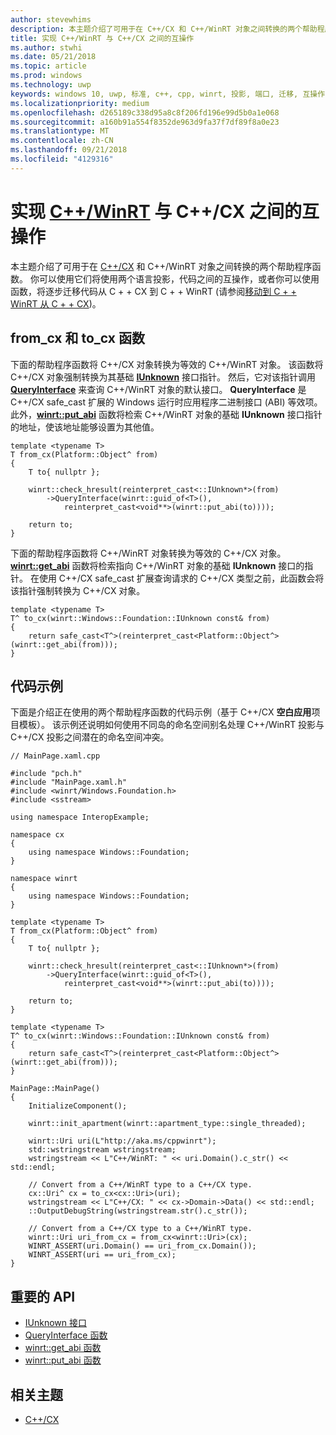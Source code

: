 ```yaml
---
author: stevewhims
description: 本主题介绍了可用于在 C++/CX 和 C++/WinRT 对象之间转换的两个帮助程序函数。
title: 实现 C++/WinRT 与 C++/CX 之间的互操作
ms.author: stwhi
ms.date: 05/21/2018
ms.topic: article
ms.prod: windows
ms.technology: uwp
keywords: windows 10, uwp, 标准, c++, cpp, winrt, 投影, 端口, 迁移, 互操作, C++/CX
ms.localizationpriority: medium
ms.openlocfilehash: d265189c338d95a8c8f206fd196e99d5b0a1e068
ms.sourcegitcommit: a160b91a554f8352de963d9fa37f7df89f8a0e23
ms.translationtype: MT
ms.contentlocale: zh-CN
ms.lasthandoff: 09/21/2018
ms.locfileid: "4129316"
---
```

# <a name="interop-between-cwinrtwindowsuwpcpp-and-winrt-apisintro-to-using-cpp-with-winrt-and-ccx"></a>实现 [C++/WinRT](/windows/uwp/cpp-and-winrt-apis/intro-to-using-cpp-with-winrt) 与 C++/CX 之间的互操作
本主题介绍了可用于在 [C++/CX](/cpp/cppcx/visual-c-language-reference-c-cx?branch=live) 和 C++/WinRT 对象之间转换的两个帮助程序函数。 你可以使用它们将使用两个语言投影，代码之间的互操作，或者你可以使用函数，将逐步迁移代码从 C + + CX 到 C + + WinRT (请参阅[移动到 C + + WinRT 从 C + + CX](move-to-winrt-from-cx.md))。

## <a name="fromcx-and-tocx-functions"></a>from_cx 和 to_cx 函数
下面的帮助程序函数将 C++/CX 对象转换为等效的 C++/WinRT 对象。 该函数将 C++/CX 对象强制转换为其基础 [**IUnknown**](https://msdn.microsoft.com/library/windows/desktop/ms680509) 接口指针。 然后，它对该指针调用 [**QueryInterface**](https://msdn.microsoft.com/library/windows/desktop/ms682521) 来查询 C++/WinRT 对象的默认接口。 **QueryInterface** 是 C++/CX safe_cast 扩展的 Windows 运行时应用程序二进制接口 (ABI) 等效项。 此外，[**winrt::put_abi**](/uwp/cpp-ref-for-winrt/put-abi) 函数将检索 C++/WinRT 对象的基础 **IUnknown** 接口指针的地址，使该地址能够设置为其他值。

```cppwinrt
template <typename T>
T from_cx(Platform::Object^ from)
{
    T to{ nullptr };

    winrt::check_hresult(reinterpret_cast<::IUnknown*>(from)
        ->QueryInterface(winrt::guid_of<T>(),
            reinterpret_cast<void**>(winrt::put_abi(to))));

    return to;
}
```

下面的帮助程序函数将 C++/WinRT 对象转换为等效的 C++/CX 对象。 [**winrt::get_abi**](/uwp/cpp-ref-for-winrt/get-abi) 函数将检索指向 C++/WinRT 对象的基础 **IUnknown** 接口的指针。 在使用 C++/CX safe_cast 扩展查询请求的 C++/CX 类型之前，此函数会将该指针强制转换为 C++/CX 对象。

```cppwinrt
template <typename T>
T^ to_cx(winrt::Windows::Foundation::IUnknown const& from)
{
    return safe_cast<T^>(reinterpret_cast<Platform::Object^>(winrt::get_abi(from)));
}
```

## <a name="code-example"></a>代码示例
下面是介绍正在使用的两个帮助程序函数的代码示例（基于 C++/CX **空白应用**项目模板）。 该示例还说明如何使用不同岛的命名空间别名处理 C++/WinRT 投影与 C++/CX 投影之间潜在的命名空间冲突。

```cppwinrt
// MainPage.xaml.cpp

#include "pch.h"
#include "MainPage.xaml.h"
#include <winrt/Windows.Foundation.h>
#include <sstream>

using namespace InteropExample;

namespace cx
{
    using namespace Windows::Foundation;
}

namespace winrt
{
    using namespace Windows::Foundation;
}

template <typename T>
T from_cx(Platform::Object^ from)
{
    T to{ nullptr };

    winrt::check_hresult(reinterpret_cast<::IUnknown*>(from)
        ->QueryInterface(winrt::guid_of<T>(),
            reinterpret_cast<void**>(winrt::put_abi(to))));

    return to;
}

template <typename T>
T^ to_cx(winrt::Windows::Foundation::IUnknown const& from)
{
    return safe_cast<T^>(reinterpret_cast<Platform::Object^>(winrt::get_abi(from)));
}

MainPage::MainPage()
{
    InitializeComponent();

    winrt::init_apartment(winrt::apartment_type::single_threaded);

    winrt::Uri uri(L"http://aka.ms/cppwinrt");
    std::wstringstream wstringstream;
    wstringstream << L"C++/WinRT: " << uri.Domain().c_str() << std::endl;

    // Convert from a C++/WinRT type to a C++/CX type.
    cx::Uri^ cx = to_cx<cx::Uri>(uri);
    wstringstream << L"C++/CX: " << cx->Domain->Data() << std::endl;
    ::OutputDebugString(wstringstream.str().c_str());

    // Convert from a C++/CX type to a C++/WinRT type.
    winrt::Uri uri_from_cx = from_cx<winrt::Uri>(cx);
    WINRT_ASSERT(uri.Domain() == uri_from_cx.Domain());
    WINRT_ASSERT(uri == uri_from_cx);
}
```

## <a name="important-apis"></a>重要的 API
* [IUnknown 接口](https://msdn.microsoft.com/library/windows/desktop/ms680509)
* [QueryInterface 函数](https://msdn.microsoft.com/library/windows/desktop/ms682521)
* [winrt::get_abi 函数](/uwp/cpp-ref-for-winrt/get-abi)
* [winrt::put_abi 函数](/uwp/cpp-ref-for-winrt/put-abi)

## <a name="related-topics"></a>相关主题
* [C++/CX](/cpp/cppcx/visual-c-language-reference-c-cx)
